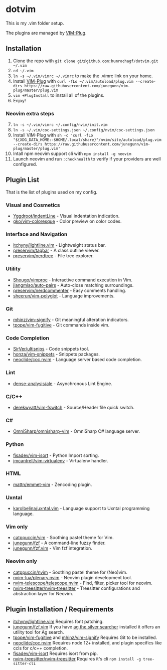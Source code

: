 # dotvim

This is my .vim folder setup.

The plugins are managed by [VIM-Plug](https://github.com/junegunn/vim-plug).

## Installation

1. Clone the repo with `git clone git@github.com:humrochagf/dotvim.git ~/.vim`
2. `cd ~/.vim`
3. `ln -s ~/.vim/vimrc ~/.vimrc` to make the .vimrc link on your home.
4. Install [VIM-Plug](https://github.com/junegunn/vim-plug) with `curl -fLo ~/.vim/autoload/plug.vim --create-dirs https://raw.githubusercontent.com/junegunn/vim-plug/master/plug.vim`
5. `vim +PlugInstall` to install all of the plugins.
6. Enjoy!

### Neovim extra steps

7. `ln -s ~/.vim/vimrc ~/.config/nvim/init.vim`
8. `ln -s ~/.vim/coc-settings.json ~/.config/nvim/coc-settings.json`
9. Install VIM-Plug with `sh -c 'curl -fLo "${XDG_DATA_HOME:-$HOME/.local/share}"/nvim/site/autoload/plug.vim --create-dirs https://raw.githubusercontent.com/junegunn/vim-plug/master/plug.vim'`
10. Intall npm neovim support cli with `npm install -g neovim`
11. Launch neovim and run `:checkhealth` to verify if your providers are well configured.

## Plugin List

That is the list of plugins used on my config.

### Visual and Cosmetics

* [Yggdroot/indentLine](https://github.com/Yggdroot/indentLine) - Visual indentation indication.
* [gko/vim-coloresque](https://github.com/gko/vim-coloresque) - Color preview on color codes.

### Interface and Navigation

* [itchyny/lightline.vim](https://github.com/itchyny/lightline.vim) - Lightweight status bar.
* [preservim/tagbar](https://github.com/preservim/tagbar) - A class outline viewer.
* [preservim/nerdtree](https://github.com/preservim/nerdtree) - File tree explorer.

### Utility

* [Shougo/vimproc](https://github.com/Shougo/vimproc) - Interactive command execution in Vim.
* [jiangmiao/auto-pairs](https://github.com/jiangmiao/auto-pairs) - Auto-close matching surroundings.
* [preservim/nerdcommenter](https://github.com/preservim/nerdcommenter) - Easy comments handling.
* [sheerun/vim-polyglot](https://github.com/sheerun/vim-polyglot) - Language improvements.

### Git

* [mhinz/vim-signify](https://github.com/mhinz/vim-signify) - Git meaningful alteration indicators.
* [tpope/vim-fugitive](https://github.com/tpope/vim-fugitive) - Git commands inside vim.

### Code Completion

* [SirVer/ultisnips](https://github.com/SirVer/ultisnips) - Code snippets tool.
* [honza/vim-snippets](https://github.com/honza/vim-snippets) - Snippets packages.
* [neoclide/coc.nvim](https://github.com/neoclide/coc.nvim) - Language server based code completion.

### Lint

* [dense-analysis/ale](https://github.com/dense-analysis/ale) - Asynchronous Lint Engine.

### C/C++

* [derekwyatt/vim-fswitch](https://github.com/derekwyatt/vim-fswitch) - Source/Header file quick switch.

### C#

* [OmniSharp/omnisharp-vim](https://github.com/OmniSharp/omnisharp-vim) - OmniSharp C# language server.

### Python

* [fisadev/vim-isort](https://github.com/fisadev/vim-isort) - Python Import sorting.
* [jmcantrell/vim-virtualenv](https://github.com/jmcantrell/vim-virtualenv) - Virtualenv handler.

### HTML

* [mattn/emmet-vim](https://github.com/mattn/emmet-vim) - Zencoding plugin.

### Uxntal

* [karolbelina/uxntal.vim](https://github.com/karolbelina/uxntal.vim) - Language support to Uxntal programming language.

### Vim only

* [catppuccin/vim](https://github.com/catppuccin/vim) - Soothing pastel theme for Vim.
* [junegunn/fzf](https://github.com/junegunn/fzf) - A command-line fuzzy finder.
* [junegunn/fzf.vim](https://github.com/junegunn/fzf.vim) - Vim fzf integration.

### Neovim only

* [catppuccin/nvim](https://github.com/catppuccin/nvim) - Soothing pastel theme for (Neo)vim.
* [nvim-lua/plenary.nvim](https://github.com/nvim-lua/plenary.nvim) - Neovim plugin development tool.
* [nvim-telescope/telescope.nvim](https://github.com/nvim-telescope/telescope.nvim) - Find, filter, picker tool for neovim.
* [nvim-treesitter/nvim-treesitter](https://github.com/nvim-treesitter/nvim-treesitter) - Treesitter configurations and abstraction layer for Neovim.

## Plugin Installation / Requirements

* [itchyny/lightline.vim](https://github.com/itchyny/lightline.vim) Requires font patching.
* [junegunn/fzf.vim](https://github.com/junegunn/fzf.vim) If you have [ag the silver searcher](https://github.com/ggreer/the_silver_searcher) installed it offers an utility tool for Ag search.
* [tpope/vim-fugitive](https://github.com/tpope/vim-fugitive) and [mhinz/vim-signify](https://github.com/mhinz/vim-signify) Requires Git to be installed.
* [neoclide/coc.nvim](https://github.com/neoclide/coc.nvim) Requires node 12+ installed, and plugin specifics like ccls for c/c++ completion.
* [fisadev/vim-isort](https://github.com/fisadev/vim-isort) Requires isort from pip.
* [nvim-treesitter/nvim-treesitter](https://github.com/nvim-treesitter/nvim-treesitter) Requires it's cli `npm install -g tree-sitter-cli`
